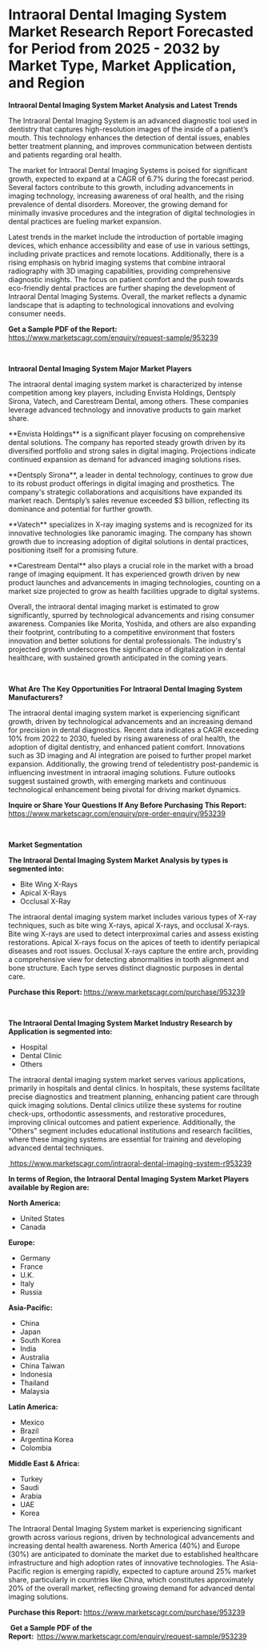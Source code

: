 <p><h1>Intraoral Dental Imaging System Market Research Report Forecasted for Period from 2025 -  2032 by Market Type, Market Application, and Region</h1></p><p><strong>Intraoral Dental Imaging System Market Analysis and Latest Trends</strong></p>
<p><p>The Intraoral Dental Imaging System is an advanced diagnostic tool used in dentistry that captures high-resolution images of the inside of a patient’s mouth. This technology enhances the detection of dental issues, enables better treatment planning, and improves communication between dentists and patients regarding oral health. </p><p>The market for Intraoral Dental Imaging Systems is poised for significant growth, expected to expand at a CAGR of 6.7% during the forecast period. Several factors contribute to this growth, including advancements in imaging technology, increasing awareness of oral health, and the rising prevalence of dental disorders. Moreover, the growing demand for minimally invasive procedures and the integration of digital technologies in dental practices are fueling market expansion.</p><p>Latest trends in the market include the introduction of portable imaging devices, which enhance accessibility and ease of use in various settings, including private practices and remote locations. Additionally, there is a rising emphasis on hybrid imaging systems that combine intraoral radiography with 3D imaging capabilities, providing comprehensive diagnostic insights. The focus on patient comfort and the push towards eco-friendly dental practices are further shaping the development of Intraoral Dental Imaging Systems. Overall, the market reflects a dynamic landscape that is adapting to technological innovations and evolving consumer needs.</p></p>
<p><strong>Get a Sample PDF of the Report:&nbsp;</strong> <a href="https://www.marketscagr.com/enquiry/request-sample/953239?utm_campaign=3198&utm_medium=2&utm_source=Github&utm_content=ia&utm_term=14042025&utm_id=intraoral-dental-imaging-system">https://www.marketscagr.com/enquiry/request-sample/953239</a></p>
<p>&nbsp;</p>
<p><strong>Intraoral Dental Imaging System Major Market Players</strong></p>
<p><p>The intraoral dental imaging system market is characterized by intense competition among key players, including Envista Holdings, Dentsply Sirona, Vatech, and Carestream Dental, among others. These companies leverage advanced technology and innovative products to gain market share.</p><p>**Envista Holdings** is a significant player focusing on comprehensive dental solutions. The company has reported steady growth driven by its diversified portfolio and strong sales in digital imaging. Projections indicate continued expansion as demand for advanced imaging solutions rises.</p><p>**Dentsply Sirona**, a leader in dental technology, continues to grow due to its robust product offerings in digital imaging and prosthetics. The company's strategic collaborations and acquisitions have expanded its market reach. Dentsply’s sales revenue exceeded $3 billion, reflecting its dominance and potential for further growth.</p><p>**Vatech** specializes in X-ray imaging systems and is recognized for its innovative technologies like panoramic imaging. The company has shown growth due to increasing adoption of digital solutions in dental practices, positioning itself for a promising future.</p><p>**Carestream Dental** also plays a crucial role in the market with a broad range of imaging equipment. It has experienced growth driven by new product launches and advancements in imaging technologies, counting on a market size projected to grow as health facilities upgrade to digital systems.</p><p>Overall, the intraoral dental imaging market is estimated to grow significantly, spurred by technological advancements and rising consumer awareness. Companies like Morita, Yoshida, and others are also expanding their footprint, contributing to a competitive environment that fosters innovation and better solutions for dental professionals. The industry's projected growth underscores the significance of digitalization in dental healthcare, with sustained growth anticipated in the coming years.</p></p>
<p>&nbsp;</p>
<p><strong>What Are The Key Opportunities For Intraoral Dental Imaging System Manufacturers?</strong></p>
<p><p>The intraoral dental imaging system market is experiencing significant growth, driven by technological advancements and an increasing demand for precision in dental diagnostics. Recent data indicates a CAGR exceeding 10% from 2022 to 2030, fueled by rising awareness of oral health, the adoption of digital dentistry, and enhanced patient comfort. Innovations such as 3D imaging and AI integration are poised to further propel market expansion. Additionally, the growing trend of teledentistry post-pandemic is influencing investment in intraoral imaging solutions. Future outlooks suggest sustained growth, with emerging markets and continuous technological enhancement being pivotal for driving market dynamics.</p></p>
<p><strong>Inquire or Share Your Questions If Any Before Purchasing This Report:</strong> <a href="https://www.marketscagr.com/enquiry/pre-order-enquiry/953239?utm_campaign=3198&utm_medium=2&utm_source=Github&utm_content=ia&utm_term=14042025&utm_id=intraoral-dental-imaging-system">https://www.marketscagr.com/enquiry/pre-order-enquiry/953239</a></p>
<p>&nbsp;</p>
<p><strong>Market Segmentation</strong></p>
<p><strong>The Intraoral Dental Imaging System Market Analysis by types is segmented into:</strong></p>
<p><ul><li>Bite Wing X-Rays</li><li>Apical X-Rays</li><li>Occlusal X-Ray</li></ul></p>
<p><p>The intraoral dental imaging system market includes various types of X-ray techniques, such as bite wing X-rays, apical X-rays, and occlusal X-rays. Bite wing X-rays are used to detect interproximal caries and assess existing restorations. Apical X-rays focus on the apices of teeth to identify periapical diseases and root issues. Occlusal X-rays capture the entire arch, providing a comprehensive view for detecting abnormalities in tooth alignment and bone structure. Each type serves distinct diagnostic purposes in dental care.</p></p>
<p><strong>Purchase this Report:&nbsp;</strong><a href="https://www.marketscagr.com/purchase/953239?utm_campaign=3198&utm_medium=2&utm_source=Github&utm_content=ia&utm_term=14042025&utm_id=intraoral-dental-imaging-system">https://www.marketscagr.com/purchase/953239</a></p>
<p>&nbsp;</p>
<p><strong>The Intraoral Dental Imaging System Market Industry Research by Application is segmented into:</strong></p>
<p><ul><li>Hospital</li><li>Dental Clinic</li><li>Others</li></ul></p>
<p><p>The intraoral dental imaging system market serves various applications, primarily in hospitals and dental clinics. In hospitals, these systems facilitate precise diagnostics and treatment planning, enhancing patient care through quick imaging solutions. Dental clinics utilize these systems for routine check-ups, orthodontic assessments, and restorative procedures, improving clinical outcomes and patient experience. Additionally, the "Others" segment includes educational institutions and research facilities, where these imaging systems are essential for training and developing advanced dental techniques.</p></p>
<p><a href="https://www.marketscagr.com/intraoral-dental-imaging-system-r953239?utm_campaign=3198&utm_medium=2&utm_source=Github&utm_content=ia&utm_term=14042025&utm_id=intraoral-dental-imaging-system">&nbsp;https://www.marketscagr.com/intraoral-dental-imaging-system-r953239</a></p>
<p><strong>In terms of Region, the Intraoral Dental Imaging System Market Players available by Region are:</strong></p>
<p>
    <p> <strong> North America: </strong>
        <ul>
            <li>United States</li>
            <li>Canada</li>
        </ul>
        </p> 
    <p> <strong> Europe: </strong>
        <ul>
            <li>Germany</li>
            <li>France</li>
            <li>U.K.</li>
            <li>Italy</li>
            <li>Russia</li>
        </ul>
        </p> 
    <p> <strong> Asia-Pacific: </strong>
        <ul>
            <li>China</li>
            <li>Japan</li>
            <li>South Korea</li>
            <li>India</li>
            <li>Australia</li>
            <li>China Taiwan</li>
            <li>Indonesia</li>
            <li>Thailand</li>
            <li>Malaysia</li>
        </ul>
        </p> 
    <p> <strong> Latin America: </strong>
        <ul>
            <li>Mexico</li>
            <li>Brazil</li>
            <li>Argentina Korea</li>
            <li>Colombia</li>
        </ul>
        </p> 
    <p> <strong> Middle East & Africa: </strong>
        <ul>
            <li>Turkey</li>
            <li>Saudi</li>
            <li>Arabia</li>
            <li>UAE</li>
            <li>Korea</li>
        </ul>
    </p>
    </p>
<p><p>The Intraoral Dental Imaging System market is experiencing significant growth across various regions, driven by technological advancements and increasing dental health awareness. North America (40%) and Europe (30%) are anticipated to dominate the market due to established healthcare infrastructure and high adoption rates of innovative technologies. The Asia-Pacific region is emerging rapidly, expected to capture around 25% market share, particularly in countries like China, which constitutes approximately 20% of the overall market, reflecting growing demand for advanced dental imaging solutions.</p></p>
<p><strong>Purchase this Report: </strong><a href="https://www.marketscagr.com/purchase/953239?utm_campaign=3198&utm_medium=2&utm_source=Github&utm_content=ia&utm_term=14042025&utm_id=intraoral-dental-imaging-system">https://www.marketscagr.com/purchase/953239</a></p>
<p>&nbsp;<strong>Get a Sample PDF of the Report:&nbsp;&nbsp;</strong><a href="https://www.marketscagr.com/enquiry/request-sample/953239?utm_campaign=3198&utm_medium=2&utm_source=Github&utm_content=ia&utm_term=14042025&utm_id=intraoral-dental-imaging-system">https://www.marketscagr.com/enquiry/request-sample/953239</a></p>
<p><strong></strong></p>
<p><p></p><p></p><p></p></p>